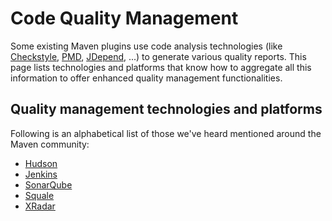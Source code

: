 # Code Quality Management

<!--
Licensed to the Apache Software Foundation (ASF) under one
or more contributor license agreements.  See the NOTICE file
distributed with this work for additional information
regarding copyright ownership.  The ASF licenses this file
to you under the Apache License, Version 2.0 (the
"License"); you may not use this file except in compliance
with the License.  You may obtain a copy of the License at

http://www.apache.org/licenses/LICENSE-2.0

Unless required by applicable law or agreed to in writing,
software distributed under the License is distributed on an
"AS IS" BASIS, WITHOUT WARRANTIES OR CONDITIONS OF ANY
KIND, either express or implied.  See the License for the
specific language governing permissions and limitations
under the License.
-->

Some existing Maven plugins use code analysis technologies (like
[Checkstyle][Checkstyle], [PMD][PMD], [JDepend][JDepend], ...) to generate various quality reports. This
page lists technologies and platforms that know how to aggregate all
this information to offer enhanced quality management functionalities.

## Quality management technologies and platforms

Following is an alphabetical list of those we've heard mentioned around
the Maven community:

- [Hudson](https://hudson-ci.org)
- [Jenkins](https://jenkins-ci.org)
- [SonarQube](http://www.sonarqube.org/)
- [Squale](http://www.squale.org/)
- [XRadar](http://xradar.sourceforge.net)

[PMD]: https://maven.apache.org/plugins/maven-pmd-plugin/
[Checkstyle]: https://maven.apache.org/plugins/maven-checkstyle-plugin/
[JDepend]: https://mojohaus.org/jdepend-maven-plugin/

